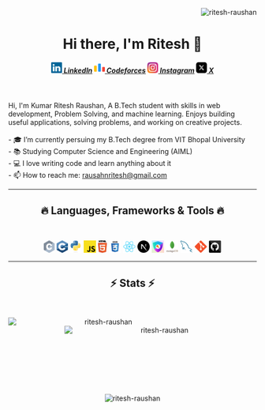 <p align="right"> <img src="https://komarev.com/ghpvc/?username=ritesh-raushan&label=Profile%20views&color=0e75b6&style=flat" alt="ritesh-raushan" /> </p>

<h1 align="center">Hi there, I'm Ritesh 👋</h1>

<h5 align="center">
  <a href="https://www.linkedin.com/in/kumar-ritesh-raushan/" title="LinkedIn Profile"><img width="22" src="images/linkedin.svg"> LinkedIn</a>
  <a href="https://codeforces.com/profile/RiteshRaushan" title="Codeforces Profile"><img width="22" src="images/code-forces.svg"> Codeforces</a>
  <a href="https://www.instagram.com/itsriteshraushan/" title="Instagram Profile"><img width="22" src="images/instagram.svg"> Instagram</a>
  <a href="https://x.com/RiteshVerse" title="X Profile"><img width="22" src="images/x-social-media-logo-icon.svg"> X</a>
</h5>
<br>
<p align="left">
  Hi, I'm Kumar Ritesh Raushan, A B.Tech student with skills in web development, Problem Solving, and machine learning. Enjoys building useful applications, solving problems, and working on creative projects.
  <br>
  <br>
  - 🎓 I’m currently persuing my B.Tech degree from VIT Bhopal University
  <br>
  - 📚 Studying Computer Science and Engineering (AIML)
  <br>
  - 💻 I love writing code and learn anything about it
  <br>
  - 📫 How to reach me: <a href="mailto: rausahnritesh@gmail.com">rausahnritesh@gmail.com</a>
</p>

<hr>
<h2 align="center">🔥 Languages, Frameworks & Tools 🔥</h2>
<br>
<p align="center">
  <img title="C" height="25" src="images/c.svg">
  <img title="C++" height="25" src="images/cpp.svg">
  <img title="Python" height="25" src="images/python-original.svg">
  <img title="Javascript" height="25" src="images/javascript.svg">
  <img title="HTML5" height="25" src="images/html5.svg">
  <img title="CSS" height="25" src="images/css.svg">
  <img title="React" height="25" src="images/react-original.svg">
  <img title="Next" height="25" src="images/nextjs-icon.svg">
  <img title="Authjs" height="25" src="images/authjs.png">
  <img title="MongoDB" height="25" src="images/mongodb.svg">
  <img title="MySQL" height="25" src="images/mysql.svg">
  <img title="Git" height="25" src="images/git-original.svg">
  <img title="GitHub" height="25" src="images/github.svg">
</p>
<hr>

<h2 align="center">⚡ Stats ⚡</h2>
<br>
<p align=center>
  <div align=center>
    <p>
      <img align="left" width=390 src="https://streak-stats.demolab.com?user=ritesh-raushan&theme=midnight-purple" alt="ritesh-raushan" />
    </p>
    <a>
      <img align="right" width=390 src="https://github-readme-stats.vercel.app/api?username=ritesh-raushan&show_icons=true&theme=midnight-purple&border_color=61dafb&hide_border=false" alt="ritesh-raushan" />
    </a>
  </div>
  <br><br><br><br><br><br><br><br><br>
  <div align=center>
    <a>
      <img height=200 align="center" src="https://github-readme-stats.vercel.app/api/top-langs?username=ritesh-raushan&show_icons=true&theme=midnight-purple&locale=en&layout=compact" alt="ritesh-raushan" />
    </a>
  </div>